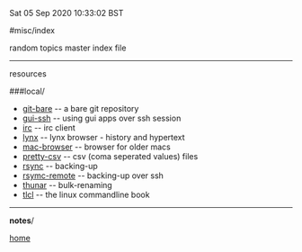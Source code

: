 Sat 05 Sep 2020 10:33:02 BST

#misc/index

random topics master index file
_____


resources

###local/
  * [git-bare](/home/pi/Documents/notesystem/git-bare.md) -- a bare git repository 
  * [gui-ssh](/home/pi/Documents/notesystem/gui-ssh.md) -- using gui apps over ssh session
  * [irc](/home/pi/Documents/notesystem/irc-webchat.md) -- irc client
  * [lynx](/home/pi/Documents/notesystem/lynx.md) -- lynx browser - history and hypertext 
  * [mac-browser](/home/pi/Documents/notesystem/mac.md) -- browser for older macs
  * [pretty-csv](/home/pi/Documents/notesystem/pretty-csv.md) -- csv (coma seperated values) files
  * [rsync](/home/pi/Documents/notesystem/rsync-eg.md) -- backing-up
  * [rsymc-remote](/home/pi/Documents/notesystem/rsync-remote.md) -- backing-up over ssh
  * [thunar](/home/pi/Documents/notesystem/thunar-bulk-rename.md) -- bulk-renaming
  * [tlcl](/home/pi/Documents/notesystem/tlcl.md) -- the linux commandline book

___

**notes**/








[home](/home/pi/Documents/notesystem/home.md) 

